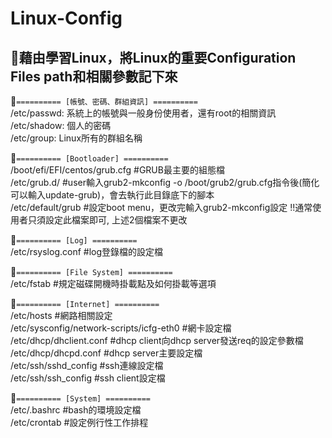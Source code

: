 # Linux-Config

##  :memo:藉由學習Linux，將Linux的重要Configuration Files path和相關參數記下來

:pushpin:`========== [帳號、密碼、群組資訊] ==========`  
/etc/passwd: 系統上的帳號與一般身份使用者，還有root的相關資訊  
/etc/shadow: 個人的密碼  
/etc/group: Linux所有的群組名稱  

:pushpin:`========== [Bootloader] ==========`  
/boot/efi/EFI/centos/grub.cfg #GRUB最主要的組態檔  
/etc/grub.d/ #user輸入grub2-mkconfig -o /boot/grub2/grub.cfg指令後(簡化可以輸入update-grub)，會去執行此目錄底下的腳本  
/etc/default/grub #設定boot menu，更改完輸入grub2-mkconfig設定  !!通常使用者只須設定此檔案即可, 上述2個檔案不更改  

:pushpin:`========== [Log] ==========`  
/etc/rsyslog.conf #log登錄檔的設定檔  

:pushpin:`========== [File System] ==========`  
/etc/fstab #規定磁碟開機時掛載點及如何掛載等選項  

:pushpin:`========== [Internet] ==========`  
/etc/hosts #網路相關設定  
/etc/sysconfig/network-scripts/icfg-eth0 #網卡設定檔  
/etc/dhcp/dhclient.conf #dhcp client向dhcp server發送req的設定參數檔  
/etc/dhcp/dhcpd.conf #dhcp server主要設定檔  
/etc/ssh/sshd_config #ssh連線設定檔  
/etc/ssh/ssh_config #ssh client設定檔  

:pushpin:`========== [System] ==========`   
/etc/.bashrc #bash的環境設定檔  
/etc/crontab #設定例行性工作排程  
